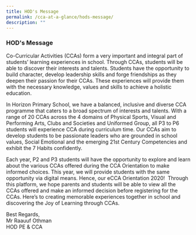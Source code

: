 ```yaml
---
title: HOD's Message
permalink: /cca-at-a-glance/hods-message/
description: ""
---
```


### **HOD's Message**
Co-Curricular Activities (CCAs) form a very important and integral part of students’ learning experiences in school. Through CCAs, students will be able to discover their interests and talents. Students have the opportunity to build character, develop leadership skills and forge friendships as they deepen their passion for their CCAs. These experiences will provide them with the necessary knowledge, values and skills to achieve a holistic education.

In Horizon Primary School, we have a balanced, inclusive and diverse CCA programme that caters to a broad spectrum of interests and talents. With a range of 20 CCAs across the 4 domains of Physical Sports, Visual and Performing Arts, Clubs and Societies and Uniformed Group, all P3 to P6 students will experience CCA during curriculum time. Our CCAs aim to develop students to be passionate leaders who are grounded in school values, Social Emotional and the emerging 21st Century Competencies and exhibit the 7 Habits confidently.

Each year, P2 and P3 students will have the opportunity to explore and learn about the various CCAs offered during the CCA Orientation to make informed choices. This year, we will provide students with the same opportunity via digital means. Hence, our eCCA Orientation 2020!  Through this platform, we hope parents and students will be able to view all the CCAs offered and make an informed decision before registering for the CCAs. Here’s to creating memorable experiences together in school and discovering the Joy of Learning through CCAs.

Best Regards,<br>
Mr Raauuf Othman<br>
HOD PE & CCA
